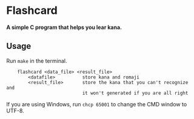# Flashcard

__A simple C program that helps you lear kana.__

## Usage

Run `make` in the terminal.

```
    flashcard <data_file> <result_file>
        <datafile>          store kana and romaji
        <result_file>       store the kana that you can't recognize and 
                            it won't generated if you are all right
```

If you are using Windows, run `chcp 65001` to change the CMD window to UTF-8.